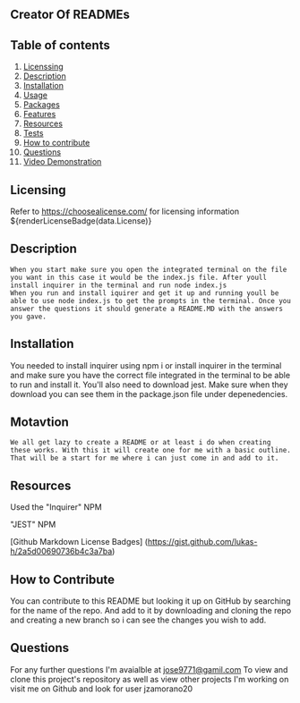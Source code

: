 ## Creator Of READMEs
  
  ## Table of contents
  1. [Licenssing](#licensing)
  2. [Description](#description)
  3. [Installation](#installation)
  4. [Usage](#usage)
  5. [Packages](#packages)
  6. [Features](#features)
  7. [Resources](#resources)
  8. [Tests](#tests)
  9. [How to contribute](#how-to-contribute)
  10. [Questions](#questions)
  11. [Video Demonstration](#video-demonstration)
## Licensing
  Refer to <https://choosealicense.com/> for licensing information
  ${renderLicenseBadge(data.License)}
## Description
    When you start make sure you open the integrated terminal on the file you want in this case it would be the index.js file. After youll install inquirer in the terminal and run node index.js 
    When you run and install iquirer and get it up and running youll be able to use node index.js to get the prompts in the terminal. Once you answer the questions it should generate a README.MD with the answers you gave.
  
## Installation
You needed to install inquirer using npm i or install inquirer in the terminal and make sure you have the correct file integrated in the terminal to be able to run and install it. You'll also need to download jest. Make sure when they download you can see them in the package.json file under depenedencies.


## Motavtion
    We all get lazy to create a README or at least i do when creating these works. With this it will create one for me with a basic outline. That will be a start for me where i can just come in and add to it.

## Resources
  Used the "Inquirer" NPM 

  "JEST" NPM
 
  [Github Markdown License Badges] (https://gist.github.com/lukas-h/2a5d00690736b4c3a7ba)
  
## How to Contribute
  You can contribute to this README but looking it up on GitHub by searching for the name of the repo. And add to it by downloading and cloning the repo and creating a new branch so i can see the changes you wish to add.
## Questions
  
  For any further questions I'm avaialble at jose9771@gamil.com
  To view and clone this project's repository as well as view other projects I'm working on visit me on Github and look for user jzamorano20
